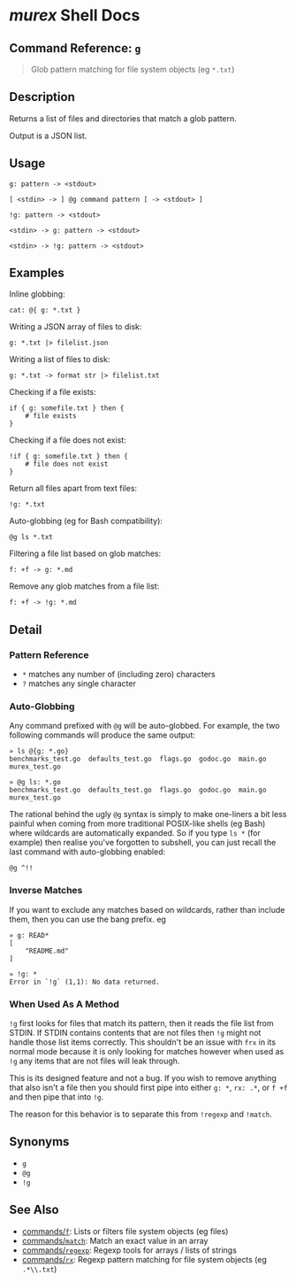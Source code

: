 # _murex_ Shell Docs

## Command Reference: `g`

> Glob pattern matching for file system objects (eg `*.txt`)

## Description

Returns a list of files and directories that match a glob pattern.

Output is a JSON list.

## Usage

    g: pattern -> <stdout>
    
    [ <stdin> -> ] @g command pattern [ -> <stdout> ]
    
    !g: pattern -> <stdout>
    
    <stdin> -> g: pattern -> <stdout>
    
    <stdin> -> !g: pattern -> <stdout>

## Examples

Inline globbing:

    cat: @{ g: *.txt }
    
Writing a JSON array of files to disk:

    g: *.txt |> filelist.json
    
Writing a list of files to disk:

    g: *.txt -> format str |> filelist.txt
    
Checking if a file exists:

    if { g: somefile.txt } then {
        # file exists
    }
    
Checking if a file does not exist:

    !if { g: somefile.txt } then {
        # file does not exist
    }
    
Return all files apart from text files:

    !g: *.txt
    
Auto-globbing (eg for Bash compatibility):

    @g ls *.txt
    
Filtering a file list based on glob matches:

    f: +f -> g: *.md
    
Remove any glob matches from a file list:

    f: +f -> !g: *.md

## Detail

### Pattern Reference

* `*` matches any number of (including zero) characters
* `?` matches any single character

### Auto-Globbing

Any command prefixed with `@g` will be auto-globbed. For example, the two
following commands will produce the same output:

    » ls @{g: *.go}
    benchmarks_test.go  defaults_test.go  flags.go  godoc.go  main.go  murex_test.go
    
    » @g ls: *.go
    benchmarks_test.go  defaults_test.go  flags.go  godoc.go  main.go  murex_test.go
    
The rational behind the ugly `@g` syntax is simply to make one-liners a bit
less painful when coming from more traditional POSIX-like shells (eg Bash)
where wildcards are automatically expanded. So if you type `ls *` (for example)
then realise you've forgotten to subshell, you can just recall the last command
with auto-globbing enabled:

    @g ^!!
    
### Inverse Matches

If you want to exclude any matches based on wildcards, rather than include
them, then you can use the bang prefix. eg

    » g: READ*
    [
        "README.md"
    ]
    
    » !g: *
    Error in `!g` (1,1): No data returned.
    
### When Used As A Method

`!g` first looks for files that match its pattern, then it reads the file list
from STDIN. If STDIN contains contents that are not files then `!g` might not
handle those list items correctly. This shouldn't be an issue with `frx` in its
normal mode because it is only looking for matches however when used as `!g`
any items that are not files will leak through.

This is its designed feature and not a bug. If you wish to remove anything that
also isn't a file then you should first pipe into either `g: *`, `rx: .*`, or
`f +f` and then pipe that into `!g`.

The reason for this behavior is to separate this from `!regexp` and `!match`.

## Synonyms

* `g`
* `@g`
* `!g`


## See Also

* [commands/`f`](../commands/f.md):
  Lists or filters file system objects (eg files)
* [commands/`match`](../commands/match.md):
  Match an exact value in an array
* [commands/`regexp`](../commands/regexp.md):
  Regexp tools for arrays / lists of strings
* [commands/`rx`](../commands/rx.md):
  Regexp pattern matching for file system objects (eg `.*\\.txt`)